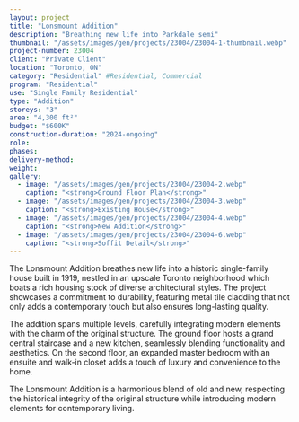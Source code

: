 ```yaml
---
layout: project 
title: "Lonsmount Addition"
description: "Breathing new life into Parkdale semi"
thumbnail: "/assets/images/gen/projects/23004/23004-1-thumbnail.webp"
project-number: 23004
client: "Private Client"
location: "Toronto, ON"
category: "Residential" #Residential, Commercial 
program: "Residential"
use: "Single Family Residential"
type: "Addition"
storeys: "3"
area: "4,300 ft²"
budget: "$600K"
construction-duration: "2024-ongoing"
role: 
phases: 
delivery-method: 
weight: 
gallery:
  - image: "/assets/images/gen/projects/23004/23004-2.webp"
    caption: "<strong>Ground Floor Plan</strong>"
  - image: "/assets/images/gen/projects/23004/23004-3.webp"
    caption: "<strong>Existing House</strong>"
  - image: "/assets/images/gen/projects/23004/23004-4.webp"
    caption: "<strong>New Addition</strong>"
  - image: "/assets/images/gen/projects/23004/23004-6.webp"
    caption: "<strong>Soffit Detail</strong>"
---
```


The Lonsmount Addition breathes new life into a historic single-family house built in 1919, nestled in an upscale Toronto neighborhood which boats a rich housing stock of diverse architectural styles. The project showcases a commitment to durability, featuring metal tile cladding that not only adds a contemporary touch but also ensures long-lasting quality. 

The addition spans multiple levels, carefully integrating modern elements with the charm of the original structure. The ground floor hosts a grand central staircase and a new kitchen, seamlessly blending functionality and aesthetics. On the second floor, an expanded master bedroom with an ensuite and walk-in closet adds a touch of luxury and convenience to the home. 

The Lonsmount Addition is a harmonious blend of old and new, respecting the historical integrity of the original structure while introducing modern elements for contemporary living.
